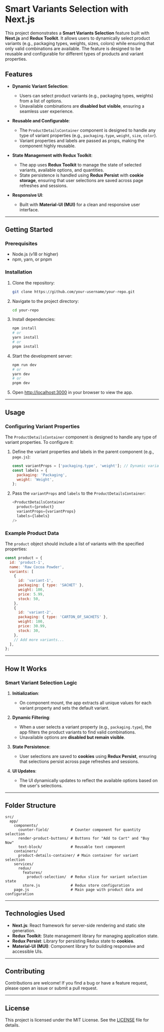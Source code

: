 # Smart Variants Selection with Next.js

This project demonstrates a **Smart Variants Selection** feature built with **Next.js** and **Redux Toolkit**. It allows users to dynamically select product variants (e.g., packaging types, weights, sizes, colors) while ensuring that only valid combinations are available. The feature is designed to be reusable and configurable for different types of products and variant properties.

## Features

- **Dynamic Variant Selection**:

  - Users can select product variants (e.g., packaging types, weights) from a list of options.
  - Unavailable combinations are **disabled but visible**, ensuring a seamless user experience.

- **Reusable and Configurable**:

  - The `ProductDetailsContainer` component is designed to handle any type of variant properties (e.g., `packaging.type`, `weight`, `size`, `color`).
  - Variant properties and labels are passed as props, making the component highly reusable.

- **State Management with Redux Toolkit**:

  - The app uses **Redux Toolkit** to manage the state of selected variants, available options, and quantities.
  - State persistence is handled using **Redux Persist** with **cookie storage**, ensuring that user selections are saved across page refreshes and sessions.

- **Responsive UI**:
  - Built with **Material-UI (MUI)** for a clean and responsive user interface.

---

## Getting Started

### Prerequisites

- Node.js (v18 or higher)
- npm, yarn, or pnpm

### Installation

1. Clone the repository:

   ```bash
   git clone https://github.com/your-username/your-repo.git
   ```

2. Navigate to the project directory:

   ```bash
   cd your-repo
   ```

3. Install dependencies:

   ```bash
   npm install
   # or
   yarn install
   # or
   pnpm install
   ```

4. Start the development server:

   ```bash
   npm run dev
   # or
   yarn dev
   # or
   pnpm dev
   ```

5. Open [http://localhost:3000](http://localhost:3000) in your browser to view the app.

---

## Usage

### Configuring Variant Properties

The `ProductDetailsContainer` component is designed to handle any type of variant properties. To configure it:

1. Define the variant properties and labels in the parent component (e.g., `page.js`):

   ```javascript
   const variantProps = ['packaging.type', 'weight']; // Dynamic variant properties
   const labels = {
     packaging: 'Packaging',
     weight: 'Weight',
   };
   ```

2. Pass the `variantProps` and `labels` to the `ProductDetailsContainer`:

   ```javascript
   <ProductDetailsContainer
     product={product}
     variantProps={variantProps}
     labels={labels}
   />
   ```

### Example Product Data

The `product` object should include a list of variants with the specified properties:

```javascript
const product = {
  id: 'product-1',
  name: 'Raw Cocoa Powder',
  variants: [
    {
      id: 'variant-1',
      packaging: { type: 'SACHET' },
      weight: 100,
      price: 5.99,
      stock: 50,
    },
    {
      id: 'variant-2',
      packaging: { type: 'CARTON_OF_SACHETS' },
      weight: 100,
      price: 30.99,
      stock: 30,
    },
    // Add more variants...
  ],
};
```

---

## How It Works

### Smart Variant Selection Logic

1. **Initialization**:

   - On component mount, the app extracts all unique values for each variant property and sets the default variant.

2. **Dynamic Filtering**:

   - When a user selects a variant property (e.g., `packaging.type`), the app filters the product variants to find valid combinations.
   - Unavailable options are **disabled but remain visible**.

3. **State Persistence**:

   - User selections are saved to **cookies** using **Redux Persist**, ensuring that selections persist across page refreshes and sessions.

4. **UI Updates**:
   - The UI dynamically updates to reflect the available options based on the user's selections.

---

## Folder Structure

```
src/
  app/
    components/
      counter-field/          # Counter component for quantity selection
      render-product-buttons/ # Buttons for "Add to Cart" and "Buy Now"
      text-block/             # Reusable text component
    containers/
      product-details-container/ # Main container for variant selection
    services/
      redux/
        features/
          product-selection/  # Redux slice for variant selection state
        store.js              # Redux store configuration
    page.js                   # Main page with product data and configuration
```

---

## Technologies Used

- **Next.js**: React framework for server-side rendering and static site generation.
- **Redux Toolkit**: State management library for managing application state.
- **Redux Persist**: Library for persisting Redux state to **cookies**.
- **Material-UI (MUI)**: Component library for building responsive and accessible UIs.

---

## Contributing

Contributions are welcome! If you find a bug or have a feature request, please open an issue or submit a pull request.

---

## License

This project is licensed under the MIT License. See the [LICENSE](LICENSE) file for details.

